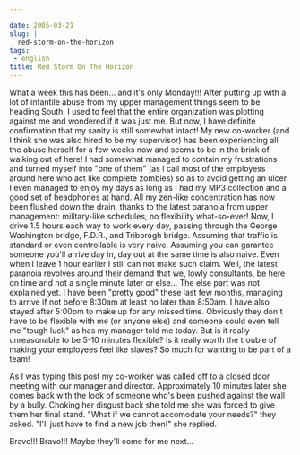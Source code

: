 ```yaml
---

date: 2005-03-21
slug: |
  red-storm-on-the-horizon
tags:
 - english
title: Red Storm On The Horizon
---
```


What a week this has been... and it's only Monday!!! After putting up
with a lot of infantile abuse from my upper management things seem to be
heading South. I used to feel that the entire organization was plotting
against me and wondered if it was just me. But now, I have definite
confirmation that my sanity is still somewhat intact! My new co-worker
(and I think she was also hired to be my supervisor) has been
experiencing all the abuse herself for a few weeks now and seems to be
in the brink of walking out of here! I had somewhat managed to contain
my frustrations and turned myself into "one of them" (as I call most of
the employess around here who act like complete zombies) so as to avoid
getting an ulcer. I even managed to enjoy my days as long as I had my
MP3 collection and a good set of headphones at hand. All my zen-like
concentration has now been flushed down the drain, thanks to the latest
paranoia from upper management: military-like schedules, no flexibility
what-so-ever! Now, I drive 1.5 hours each way to work every day, passing
through the George Washington bridge, F.D.R., and Triborogh bridge.
Assuming that traffic is standard or even controllable is very naive.
Assuming you can garantee someone you'll arrive day in, day out at the
same time is also naive. Even when I leave 1 hour earlier I still can
not make such claim. Well, the latest paranoia revolves around their
demand that we, lowly consultants, be here on time and not a single
minute later or else... The else part was not explained yet. I have been
"pretty good" these last few months, managing to arrive if not before
8:30am at least no later than 8:50am. I have also stayed after 5:00pm to
make up for any missed time. Obviously they don't have to be flexible
with me (or anyone else) and someone could even tell me "tough luck" as
has my manager told me today. But is it really unreasonable to be 5-10
minutes flexible? Is it really worth the trouble of making your
employees feel like slaves? So much for wanting to be part of a team!

As I was typing this post my co-worker was called off to a closed door
meeting with our manager and director. Approximately 10 minutes later
she comes back with the look of someone who's been pushed against the
wall by a bully. Choking her disgust back she told me she was forced to
give them her final stand. "What if we cannot accomodate your needs?"
they asked. "I'll just have to find a new job then!" she replied.

Bravo!!! Bravo!!! Maybe they'll come for me next...
